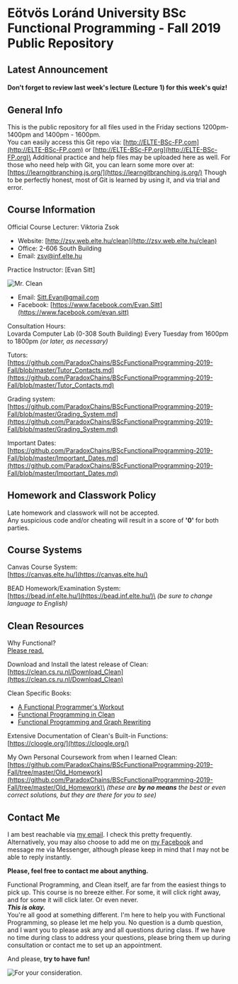 # Eötvös Loránd University BSc Functional Programming - Fall 2019 Public Repository

## Latest Announcement
#### Don't forget to review last week's lecture (Lecture 1) for this week's quiz!

## General Info
This is the public repository for all files used in the Friday sections 1200pm-1400pm and 1400pm - 1600pm.\
You can easily access this Git repo via: [http://ELTE-BSc-FP.com](http://ELTE-BSc-FP.com) or [http://ELTE-BSc-FP.org](http://ELTE-BSc-FP.org)\
Additional practice and help files may be uploaded here as well. For those who need help with Git, you can learn some more over at: [https://learngitbranching.js.org/](https://learngitbranching.js.org/) Though to be perfectly honest, most of Git is learned by using it, and via trial and error.

## Course Information
Official Course Lecturer: Viktoria Zsok
- Website: [http://zsv.web.elte.hu/clean](http://zsv.web.elte.hu/clean)
- Office: 2-606 South Building
- Email: [zsv@inf.elte.hu](zsv@inf.elte.hu)

Practice Instructor: [Evan Sitt]

![Mr. Clean](https://upload.wikimedia.org/wikipedia/en/7/73/Mr._Clean_logo.png)
- Email: [Sitt.Evan@gmail.com](sitt.evan@gmail.com)
- Facebook: [https://www.facebook.com/Evan.Sitt](https://www.facebook.com/evan.sitt)

Consultation Hours:\
Lovarda Computer Lab (0-308 South Building) Every Tuesday from 1600pm to 1800pm *(or later, as necessary)*

Tutors:\
[https://github.com/ParadoxChains/BScFunctionalProgramming-2019-Fall/blob/master/Tutor_Contacts.md](https://github.com/ParadoxChains/BScFunctionalProgramming-2019-Fall/blob/master/Tutor_Contacts.md)

Grading system:\
[https://github.com/ParadoxChains/BScFunctionalProgramming-2019-Fall/blob/master/Grading_System.md](https://github.com/ParadoxChains/BScFunctionalProgramming-2019-Fall/blob/master/Grading_System.md)

Important Dates:\
[https://github.com/ParadoxChains/BScFunctionalProgramming-2019-Fall/blob/master/Important_Dates.md](https://github.com/ParadoxChains/BScFunctionalProgramming-2019-Fall/blob/master/Important_Dates.md)

## Homework and Classwork Policy
Late homework and classwork will not be accepted.\
Any suspicious code and/or cheating will result in a score of **'0'** for both parties.

## Course Systems
Canvas Course System:\
[https://canvas.elte.hu/](https://canvas.elte.hu/)

BEAD Homework/Examination System:\
[https://bead.inf.elte.hu/](https://bead.inf.elte.hu/)\
*(be sure to change language to English)*

## Clean Resources

Why Functional?\
[Please read.](https://github.com/ParadoxChains/BScFunctionalProgramming-2019-Fall/blob/master/Why_Functional.md)

Download and Install the latest release of Clean:\
[https://clean.cs.ru.nl/Download_Clean](https://clean.cs.ru.nl/Download_Clean)

Clean Specific Books:
 - [A Functional Programmer's
   Workout](https://github.com/ParadoxChains/BScFunctionalProgramming-2019-Fall/blob/master/Resources/A%20Functional%20Programmers%20Workout.pdf)
  - [Functional Programming in
   Clean](https://github.com/ParadoxChains/BScFunctionalProgramming-2019-Fall/blob/master/Resources/CleanBookI.pdf)
  - [Functional Programming and Graph
   Rewriting](https://clean.cs.ru.nl/Functional_Programming_and_Parallel_Graph_Rewriting)

Extensive Documentation of Clean's Built-in Functions:\
[https://cloogle.org/](https://cloogle.org/)

My Own Personal Coursework from when I learned Clean:\
[https://github.com/ParadoxChains/BScFunctionalProgramming-2019-Fall/tree/master/Old_Homework](https://github.com/ParadoxChains/BScFunctionalProgramming-2019-Fall/tree/master/Old_Homework)\
*(these are **by no means** the best or even correct solutions, but they are there for you to see)*

## Contact Me
I am best reachable via [my email](sitt.evan@gmail.com). I check this pretty frequently.\
Alternatively, you may also choose to add me on [my Facebook](https://www.facebook.com/Evan.Sitt) and message me via Messenger, although please keep in mind that I may not be able to reply instantly.

**Please, feel free to contact me about anything.**

Functional Programming, and Clean itself, are far from the easiest things to pick up. This course is no breeze either. For some, it will click right away, and for some it will click later. Or even never.\
***This is okay.***\
You're all good at something different. I'm here to help you with Functional Programming, so please let me help you. No question is a dumb question, and I want you to please ask any and all questions during class. If we have no time during class to address your questions, please bring them up during consultation or contact me to set up an appointment.

And please, **try to have fun!**

![For your consideration.](http://www.phdcomics.com/comics/archive/phd051013s.gif)
